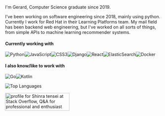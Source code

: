 I'm Gerard, Computer Science graduate since 2019.

I've been working on software engineering since 2018, mainly using python. Currently I work for Red Hat in their Learning Platforms team. My mail field has been backend web engineering, but I've worked on all sorts of things, from simple APIs to machine learning recommender systems.

#### Currently working with
![Python](https://img.shields.io/badge/python-3670A0?style=for-the-badge&logo=python&logoColor=ffdd54)![JavaScript](https://img.shields.io/badge/javascript-%23323330.svg?style=for-the-badge&logo=javascript&logoColor=%23F7DF1E)![CSS3](https://img.shields.io/badge/css3-%231572B6.svg?style=for-the-badge&logo=css3&logoColor=white)![Django](https://img.shields.io/badge/django-%23092E20.svg?style=for-the-badge&logo=django&logoColor=white)![React](https://img.shields.io/badge/react-%2320232a.svg?style=for-the-badge&logo=react&logoColor=%2361DAFB)![ElasticSearch](https://img.shields.io/badge/-ElasticSearch-005571?style=for-the-badge&logo=elasticsearch)![Docker](https://img.shields.io/badge/docker-%230db7ed.svg?style=for-the-badge&logo=docker&logoColor=white)

#### I also know/like to work with
![Go](https://img.shields.io/badge/go-%2300ADD8.svg?style=for-the-badge&logo=go&logoColor=white)![Kotlin](https://img.shields.io/badge/kotlin-%230095D5.svg?style=for-the-badge&logo=kotlin&logoColor=white)

![Top Languages](https://github-readme-stats.vercel.app/api/top-langs/?username=Jrryy&layout=compact&langs_count=8&exclude_repo=miniomp)

<a href="https://stackoverflow.com/users/3625477/shinra-tensei"><img src="https://stackoverflow.com/users/flair/3625477.png?theme=dark" width="208" height="58" alt="profile for Shinra tensei at Stack Overflow, Q&amp;A for professional and enthusiast programmers" title="profile for Shinra tensei at Stack Overflow, Q&amp;A for professional and enthusiast programmers"></a>
